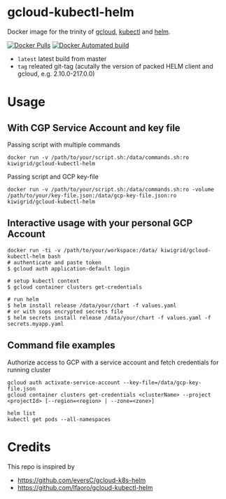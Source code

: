 # gcloud-kubectl-helm
Docker image for the trinity of [gcloud](https://cloud.google.com/sdk/docs/), [kubectl](https://kubernetes.io/docs/reference/kubectl/kubectl/) and [helm](https://www.helm.sh).

[![Docker Pulls](https://img.shields.io/docker/pulls/kiwigrid/gcloud-kubectl-helm.svg?style=plastic)](https://hub.docker.com/r/kiwigrid/gcloud-kubectl-helm/)
[![Docker Automated build](https://img.shields.io/docker/automated/kiwigrid/gcloud-kubectl-helm.svg?style=plastic)](https://hub.docker.com/r/kiwigrid/gcloud-kubectl-helm/builds/)

- `latest` latest build from master
- `tag` releated git-tag (acutally the version of packed HELM client and gcloud, e.g. 2.10.0-217.0.0)

# Usage

## With CGP Service Account and key file

Passing script with multiple commands
```
docker run -v /path/to/your/script.sh:/data/commands.sh:ro kiwigrid/gcloud-kubectl-helm
```

Passing script and GCP key-file
```
docker run -v /path/to/your/script.sh:/data/commands.sh:ro -volume /path/to/your/key-file.json:/data/gcp-key-file.json:ro kiwigrid/gcloud-kubectl-helm
```

## Interactive usage with your personal GCP Account

```
docker run -ti -v /path/to/your/workspace:/data/ kiwigrid/gcloud-kubectl-helm bash
# authenticate and paste token
$ gcloud auth application-default login

# setup kubectl context
$ gcloud container clusters get-credentials

# run helm
$ helm install release /data/your/chart -f values.yaml
# or with sops encrypted secrets file
$ helm secrets install release /data/your/chart -f values.yaml -f secrets.myapp.yaml
```

## Command file examples

Authorize access to GCP with a service account and fetch credentials for running cluster
```
gcloud auth activate-service-account --key-file=/data/gcp-key-file.json
gcloud container clusters get-credentials <clusterName> --project <projectId> [--region=<region> | --zone=<zone>]

helm list
kubectl get pods --all-namespaces
```

# Credits
This repo is inspired by
* https://github.com/eversC/gcloud-k8s-helm
* https://github.com/lfaoro/gcloud-kubectl-helm
